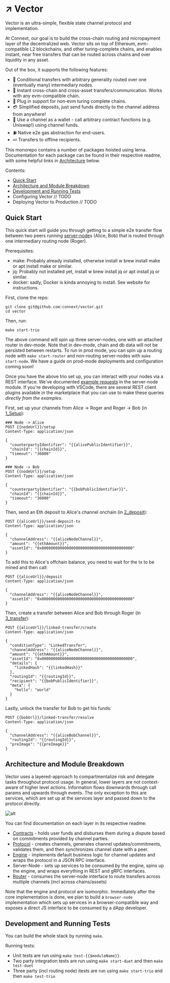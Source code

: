 # ↗️ Vector

Vector is an ultra-simple, flexible state channel protocol and implementation.

At Connext, our goal is to build the cross-chain routing and micropayment layer of the decentralized web. Vector sits on top of Ethereum, evm-compatible L2 blockchains, and other turing-complete chains, and enables instant, near free transfers that can be routed across chains and over liquidity in any asset.

Out of the box, it supports the following features:

- 💸 Conditional transfers with arbitrary generality routed over one (eventually many) intermediary nodes.
- 🔀 Instant cross-chain and cross-asset transfers/communication. Works with any evm-compatible chain.
- 🔌 Plug in support for non-evm turing complete chains.
- 💳 Simplified deposits, just send funds directly to the channel address from anywhere!
- 🦄 Use a channel as a wallet - call arbitrary contract functions (e.g. Uniswap!) using channel funds.
- ⛽ Native e2e gas abstraction for end-users.
- 💤 Transfers to offline recipients.

This monorepo contains a number of packages hoisted using lerna. Documentation for each package can be found in their respective readme, with some helpful links in [Architecture](#architecture) below.

Contents:

- [Quick Start](#quick-start)
- [Architecture and Module Breakdown](#architecture-and-module-breakdown)
- [Development and Running Tests](#development-and-running-tests)
- Configuring Vector // TODO
- Deploying Vector to Production // TODO

## Quick Start

This quick start will guide you through getting to a simple e2e transfer flow between two peers running [server-node](https://github.com/connext/vector/tree/master/modules/server-node)s (Alice, Bob) that is routed through one intermediary routing node (Roger).

Prerequisites:
- make: Probably already installed, otherwise install w brew install make or apt install make or similar.
- jq: Probably not installed yet, install w brew install jq or apt install jq or similar.
- docker: sadly, Docker is kinda annoying to install. See website for instructions.

First, clone the repo:
```
git clone git@github.com:connext/vector.git
cd vector
```
Then, run:
```
make start-trio
```

The above command will spin up three server-nodes, one with an attached router in dev-mode. Note that in dev-mode, chain and db data will not be persisted between restarts. To run in prod mode, you can spin up a routing node with `make start-router` and non-routing server-nodes with `make start-node`. We have a guide on prod-mode deployments and configuration coming soon!

Once you have the above trio set up, you can interact with your nodes via a REST interface. We've documented [example requests](https://github.com/connext/vector/tree/master/modules/server-node/examples) in the server-node module. If you're developing with VSCode, there are several REST client plugins available in the marketplace that you can use to make these queries *directly from the examples*.

First, set up your channels from Alice -> Roger and Roger -> Bob (in [1_Setup](https://github.com/connext/vector/blob/master/modules/server-node/examples/1-setup.http)):

```
### Node -> Alice
POST {{nodeUrl}}/setup
Content-Type: application/json

{
  "counterpartyIdentifier": "{{alicePublicIdentifier}}",
  "chainId": "{{chainId}}",
  "timeout": "36000"
}

### Node -> Bob
POST {{nodeUrl}}/setup
Content-Type: application/json

{
  "counterpartyIdentifier": "{{bobPublicIdentifier}}",
  "chainId": "{{chainId}}",
  "timeout": "36000"
}
```

Then, send an Eth deposit to Alice's channel onchain (in [2_deposit](https://github.com/connext/vector/blob/master/modules/server-node/examples/2-deposit.http)):
```
POST {{aliceUrl}}/send-deposit-tx
Content-Type: application/json

{
  "channelAddress": "{{aliceNodeChannel}}",
  "amount": "{{ethAmount}}",
  "assetId": "0x0000000000000000000000000000000000000000"
}
```

To add this to Alice's offchain balance, you need to wait for the tx to be mined and then call:
```
POST {{aliceUrl}}/deposit
Content-Type: application/json

{
  "channelAddress": "{{aliceNodeChannel}}",
  "assetId": "0x0000000000000000000000000000000000000000"
}
```

Then, create a transfer between Alice and Bob through Roger (in [3_transfer](https://github.com/connext/vector/blob/master/modules/server-node/examples/3-transfer.http)):
```
POST {{aliceUrl}}/linked-transfer/create
Content-Type: application/json

{
  "conditionType": "LinkedTransfer",
  "channelAddress": "{{aliceNodeChannel}}",
  "amount": "{{ethAmount}}",
  "assetId": "0x0000000000000000000000000000000000000000",
  "details": {
    "linkedHash": "{{linkedHash}}"
  },
  "routingId": "{{routingId}}",
  "recipient": "{{bobPublicIdentifier}}",
  "meta": {
    "hello": "world"
  }
}
```

Lastly, unlock the transfer for Bob to get his funds:
```
POST {{bobUrl}}/linked-transfer/resolve
Content-Type: application/json

{
  "channelAddress": "{{aliceBobChannel}}",
  "routingId": "{{routingId}}",
  "preImage": "{{preImage}}"
}
```


## Architecture and Module Breakdown

Vector uses a layered-approach to compartmentalize risk and delegate tasks throughout protocol usage. In general, lower layers are not context-aware of higher level actions. Information flows downwards through call params and upwards through events. The only exception to this are services, which are set up at the services layer and passed down to the protocol directly.

![alt](https://i.ibb.co/wRnskD4/Vector-System-Architecture-3.png)

You can find documentation on each layer in its respective readme:

- [Contracts](https://github.com/connext/vector/blob/master/modules/contracts/README.md) - holds user funds and disburses them during a dispute based on commitments provided by channel parties.
- [Protocol](https://github.com/connext/vector/tree/master/modules/protocol/README.md) - creates channels, generates channel updates/commitments, validates them, and then synchronizes channel state with a peer.
- [Engine](https://github.com/connext/vector/blob/master/modules/engine/README.md) - implements default business logic for channel updates and wraps the protocol in a JSON RPC interface.
- Server-Node - sets up services to be consumed by the engine, spins up the engine, and wraps everything in REST and gRPC interfaces.
- [Router](https://github.com/connext/vector/blob/master/modules/router/README.md) - consumes the server-node interface to route transfers across multiple channels (incl across chains/assets)

Note that the engine and protocol are isomorphic. Immediately after the core implementation is done, we plan to build a `browser-node` implementation which sets up services in a browser-compatible way and exposes a direct JS interface to be consumed by a dApp developer.

## Development and Running Tests

You can build the whole stack by running `make`.

Running tests:

- Unit tests are run using `make test-{{$moduleName}}`.
- Two party integration tests are run using `make start-duet` and then `make test-duet`
- Three party (incl routing node) itests are run using `make start-trio` and then `make test-trio`
